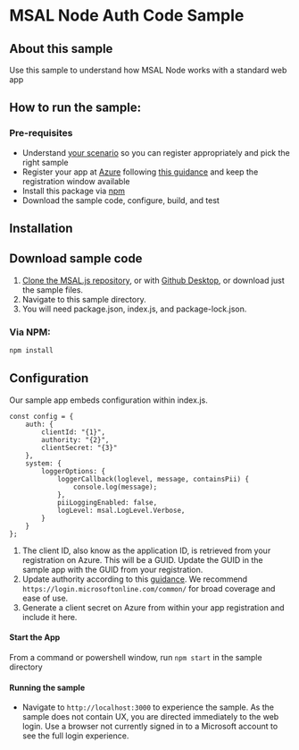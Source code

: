 # MSAL Node Auth Code Sample

## About this sample
Use this sample to understand how MSAL Node works with a standard web app

## How to run the sample:

### Pre-requisites
- Understand [your scenario](https://docs.microsoft.com/en-us/azure/active-directory/develop/authentication-flows-app-scenarios) so you can register appropriately and pick the right sample 
- Register your app at [Azure](https://portal.azure.com/#blade/Microsoft_AAD_IAM/ActiveDirectoryMenuBlade/RegisteredApps) following [this guidance](https://docs.microsoft.com/en-us/graph/auth-register-app-v2) and keep the registration window available
- Install this package via [npm](#installation)
- Download the sample code, configure, build, and test

## Installation

## Download sample code

1.  [Clone the MSAL.js repository](https://github.com/mvrak/microsoft-authentication-library-for-js.git), or with [Github Desktop](x-github-client://openRepo/https://github.com/mvrak/microsoft-authentication-library-for-js), or download just the sample files.
2.  Navigate to this sample directory.
3.  You will need package.json, index.js, and package-lock.json.

### Via NPM:
```javascript
npm install
```

## Configuration

Our sample app embeds configuration within index.js.  
```
const config = {
    auth: {
        clientId: "{1}",
        authority: "{2}",
        clientSecret: "{3}"
    },
    system: {
        loggerOptions: {
            loggerCallback(loglevel, message, containsPii) {
                console.log(message);
            },
            piiLoggingEnabled: false,
            logLevel: msal.LogLevel.Verbose,
        }
    }
};
```

1. The client ID, also know as the application ID, is retrieved from your registration on Azure.  This will be a GUID.  Update the GUID in the sample app with the GUID from your registration.
2. Update authority according to this [guidance](https://docs.microsoft.com/en-us/azure/active-directory/develop/msal-client-application-configuration#authority).  We recommend `https://login.microsoftonline.com/common/` for broad coverage and ease of use.
3. Generate a client secret on Azure from within your app registration and include it here.

#### Start the App

From a command or powershell window, run `npm start` in the sample directory

#### Running the sample

- Navigate to `http://localhost:3000` to experience the sample.  As the sample does not contain UX, you are directed immediately to the web login.  Use a browser not currently signed in to a Microsoft account to see the full login experience.
